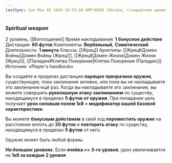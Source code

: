 ```yaml
---
lastSync: Sun May 05 2024 20:53:24 GMT+0300 (Москва, стандартное время)
---
```

### Spiritual weapon
2 уровень, [[Воплощение]]
Время накладывания: **1 бонусное действие**
Дистанция: **60 футов**
Компоненты: **Вербальный**, **Соматический**
Длительность: **1 минута**
Классы: [[Жрец]]
Архетипы: [[Жрец#Домен Войны|Домен Войны (Жрец)]], [[Жрец#Домен Жизни|Домен Жизни (Жрец)]], [[Паладин#Клятва Покорения|Клятва Покорения (Паладин)]]
Источник: «Player's handbook»

Вы создаёте в пределах дистанции **парящее призрачное оружие**, существующее, пока заклинание активно, или пока вы не накладываете это заклинание ещё раз. Когда вы накладываете это заклинание, вы можете совершить **рукопашную атаку заклинанием** по существу, находящемуся в пределах **5 футов от оружия**. При попадании цель получает **урон силовым полем 1к8 + модификатор вашей базовой характеристики**.

Вы можете **бонусным действием** в свой ход **переместить оружие** на расстояние вплоть до **20 футов** и **повторить атаку** по существу, находящемуся в пределах **5 футов** от него.

Оружие может быть любой формы.

**_На больших уровнях._** Если **ячейка >= 3-го уровня**, урон увеличивается на **1к8 за каждые 2 уровня**